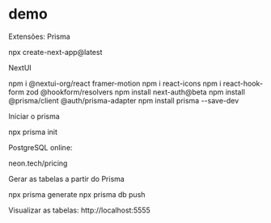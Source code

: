 # demo

Extensões:
	Prisma

npx create-next-app@latest

NextUI

npm i @nextui-org/react framer-motion
npm i react-icons
npm i react-hook-form zod @hookform/resolvers
npm install next-auth@beta
npm install @prisma/client @auth/prisma-adapter
npm install prisma --save-dev

Iniciar o prisma

npx prisma init

PostgreSQL online:

neon.tech/pricing

Gerar as tabelas a partir do Prisma

npx prisma generate
npx prisma db push

Visualizar as tabelas: http://localhost:5555